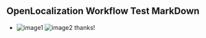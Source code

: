 ## OpenLocalization Workflow Test MarkDown
* ![image1](.\49d6aeff-3498-43e3-bff9-783dfdc1630e.PNG)   ![image2](.\47b13f3f-adb8-4b76-861e-df1bd84877ea.png) 
thanks!